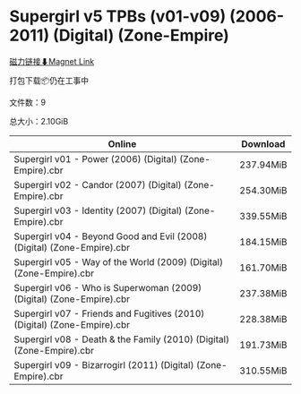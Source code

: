 # Supergirl v5 TPBs (v01-v09) (2006-2011) (Digital) (Zone-Empire)

[磁力链接⬇Magnet Link](magnet:?xt=urn:btih:4e737211fefe757aa8bb2256e46cdd265823ec5b&dn=Supergirl%20v5%20TPBs%20%28v01-v09%29%20%282006-2011%29%20%28Digital%29%20%28Zone-Empire%29)

打包下载📦仍在工事中

文件数：9

总大小：2.10GiB

Online | Download
--- | ---
Supergirl v01 - Power (2006) (Digital) (Zone-Empire).cbr | 237.94MiB
Supergirl v02 - Candor (2007) (Digital) (Zone-Empire).cbr | 254.30MiB
Supergirl v03 - Identity (2007) (Digital) (Zone-Empire).cbr | 339.55MiB
Supergirl v04 - Beyond Good and Evil (2008) (Digital) (Zone-Empire).cbr | 184.15MiB
Supergirl v05 - Way of the World (2009) (Digital) (Zone-Empire).cbr | 161.70MiB
Supergirl v06 - Who is Superwoman (2009) (Digital) (Zone-Empire).cbr | 237.38MiB
Supergirl v07 - Friends and Fugitives (2010) (Digital) (Zone-Empire).cbr | 228.38MiB
Supergirl v08 - Death & the Family (2010) (Digital) (Zone-Empire).cbr | 191.73MiB
Supergirl v09 - Bizarrogirl (2011) (Digital) (Zone-Empire).cbr | 310.55MiB